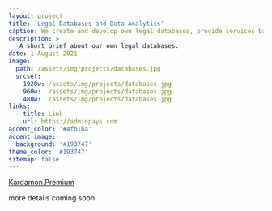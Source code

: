```yaml
---
layout: project
title: 'Legal Databases and Data Analytics'
caption: We create and develop own legal databases, provide services based on them. Help others to do the same.
description: >
   A short brief about our own legal databases.  
date: 1 August 2021
image: 
  path: /assets/img/projects/databases.jpg
  srcset: 
    1920w: /assets/img/projects/databases.jpg
    960w:  /assets/img/projects/databases.jpg
    480w:  /assets/img/projects/databases.jpg
links:
  - title: Link
    url: https://adminpays.com
accent_color: '#4fb1ba'
accent_image:
  background: '#193747'
theme_color: '#193747'
sitemap: false
---
```


[Kardamon.Premium](https://github.com/xCounsel/kardamon/tree/master/English/premium) <br/>

more details coming soon
